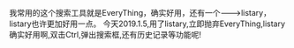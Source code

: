 我常用的这个搜索工具就是EveryThing，确实好用，还有一个--->listary，listary也许更加好用一点。
今天2019.1.5,用了listary,立即抛弃EveryThing,listary确实好用啊,双击Ctrl,弹出搜索框,还有历史记录等功能呢!
